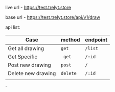 live url  - https://test.trelyt.store

base url  - https://test.trelyt.store/api/v1/draw

api list:

| Case               | method   | endpoint |
|--------------------|----------|----------|
| Get all drawing    | `get`    | `/list`  |
| Get Specific       | ` get`   | `/:id`   |
| Post new drawing   | `post`   | `/`      |
| Delete new drawing | `delete` | `/:id`   |
|                    |          |          |
`

